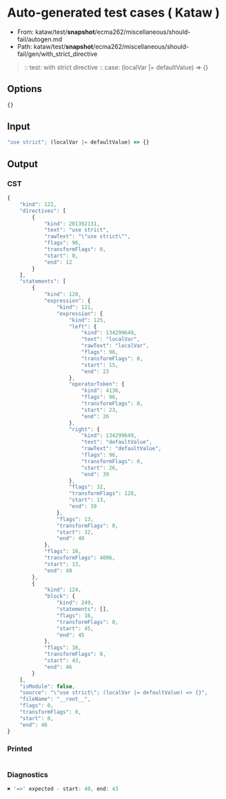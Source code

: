 # Auto-generated test cases ( Kataw )
- From: kataw/test/__snapshot__/ecma262/miscellaneous/should-fail/autogen.md
- Path: kataw/test/__snapshot__/ecma262/miscellaneous/should-fail/gen/with_strict_directive
> :: test: with strict directive
> :: case: (localVar |= defaultValue) => {}
## Options

`````js
{}
`````
## Input

`````js
"use strict"; (localVar |= defaultValue) => {}
`````
## Output

### CST

```javascript
{
    "kind": 122,
    "directives": [
        {
            "kind": 201392131,
            "text": "use strict",
            "rawText": "\"use strict\"",
            "flags": 96,
            "transformFlags": 0,
            "start": 0,
            "end": 12
        }
    ],
    "statements": [
        {
            "kind": 120,
            "expression": {
                "kind": 121,
                "expression": {
                    "kind": 125,
                    "left": {
                        "kind": 134299649,
                        "text": "localVar",
                        "rawText": "localVar",
                        "flags": 96,
                        "transformFlags": 0,
                        "start": 15,
                        "end": 23
                    },
                    "operatorToken": {
                        "kind": 4136,
                        "flags": 96,
                        "transformFlags": 0,
                        "start": 23,
                        "end": 26
                    },
                    "right": {
                        "kind": 134299649,
                        "text": "defaultValue",
                        "rawText": "defaultValue",
                        "flags": 96,
                        "transformFlags": 0,
                        "start": 26,
                        "end": 39
                    },
                    "flags": 32,
                    "transformFlags": 128,
                    "start": 13,
                    "end": 39
                },
                "flags": 13,
                "transformFlags": 0,
                "start": 32,
                "end": 40
            },
            "flags": 16,
            "transformFlags": 4096,
            "start": 13,
            "end": 40
        },
        {
            "kind": 124,
            "block": {
                "kind": 249,
                "statements": [],
                "flags": 16,
                "transformFlags": 0,
                "start": 45,
                "end": 45
            },
            "flags": 16,
            "transformFlags": 0,
            "start": 43,
            "end": 46
        }
    ],
    "isModule": false,
    "source": "\"use strict\"; (localVar |= defaultValue) => {}",
    "fileName": "__root__",
    "flags": 0,
    "transformFlags": 0,
    "start": 0,
    "end": 46
}
```

### Printed

```javascript

```

### Diagnostics

```javascript
✖ '=>' expected - start: 40, end: 43

```

